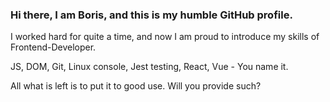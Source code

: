 

### Hi there, I am Boris, and this is my humble GitHub profile.

I worked hard for quite a time, and now I am proud to introduce my skills of Frontend-Developer.

JS, DOM, Git, Linux console, Jest testing, React, Vue - You name it.

All what is left is to put it to good use. 
Will you provide such?
